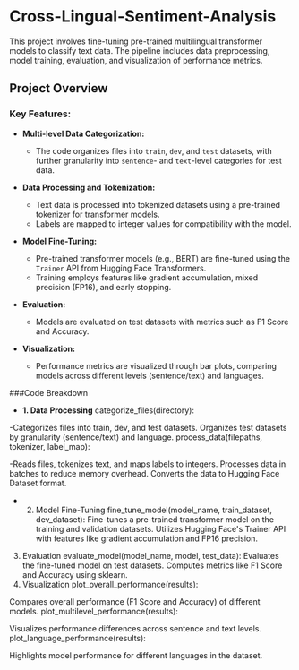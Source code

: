 # Cross-Lingual-Sentiment-Analysis

This project involves fine-tuning pre-trained multilingual transformer models to classify text data. The pipeline includes data preprocessing, model training, evaluation, and visualization of performance metrics.

## Project Overview

### Key Features:
- **Multi-level Data Categorization:**
  - The code organizes files into `train`, `dev`, and `test` datasets, with further granularity into `sentence`- and `text`-level categories for test data.

- **Data Processing and Tokenization:**
  - Text data is processed into tokenized datasets using a pre-trained tokenizer for transformer models.
  - Labels are mapped to integer values for compatibility with the model.

- **Model Fine-Tuning:**
  - Pre-trained transformer models (e.g., BERT) are fine-tuned using the `Trainer` API from Hugging Face Transformers.
  - Training employs features like gradient accumulation, mixed precision (FP16), and early stopping.

- **Evaluation:**
  - Models are evaluated on test datasets with metrics such as F1 Score and Accuracy.

- **Visualization:**
  - Performance metrics are visualized through bar plots, comparing models across different levels (sentence/text) and languages.
 

###Code Breakdown
- **1. Data Processing**
categorize_files(directory):

-Categorizes files into train, dev, and test datasets.
Organizes test datasets by granularity (sentence/text) and language.
process_data(filepaths, tokenizer, label_map):

-Reads files, tokenizes text, and maps labels to integers.
Processes data in batches to reduce memory overhead.
Converts the data to Hugging Face Dataset format.
- 2. Model Fine-Tuning
fine_tune_model(model_name, train_dataset, dev_dataset):
Fine-tunes a pre-trained transformer model on the training and validation datasets.
Utilizes Hugging Face's Trainer API with features like gradient accumulation and FP16 precision.
3. Evaluation
evaluate_model(model_name, model, test_data):
Evaluates the fine-tuned model on test datasets.
Computes metrics like F1 Score and Accuracy using sklearn.
4. Visualization
plot_overall_performance(results):

Compares overall performance (F1 Score and Accuracy) of different models.
plot_multilevel_performance(results):

Visualizes performance differences across sentence and text levels.
plot_language_performance(results):

Highlights model performance for different languages in the dataset.
